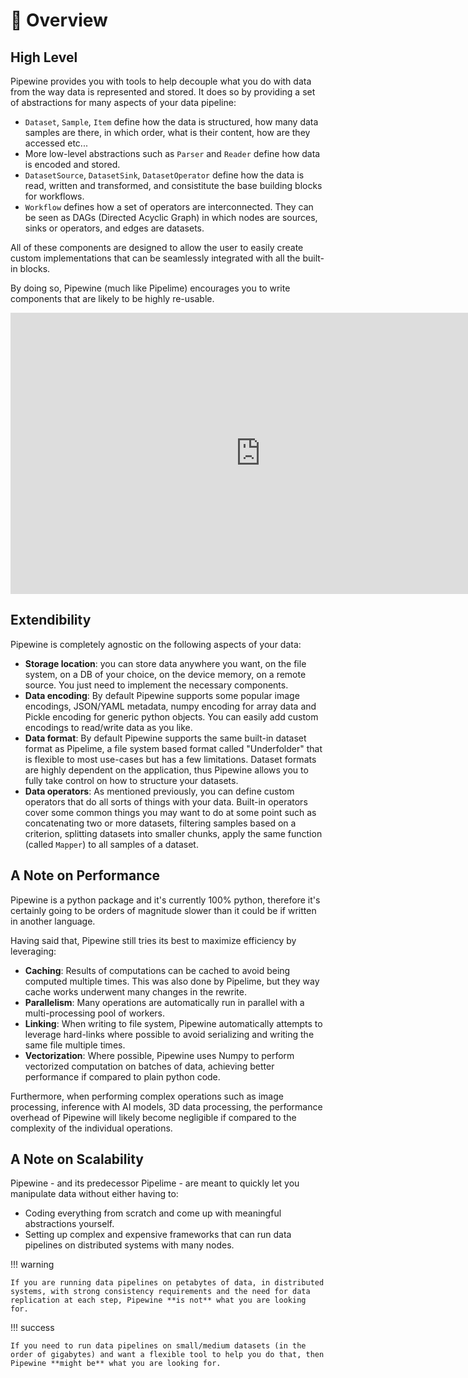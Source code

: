 # 💠 Overview

## High Level

Pipewine provides you with tools to help decouple what you do with data from the way data is represented and stored. It does so by providing a set of abstractions for many aspects of your data pipeline:

- `Dataset`, `Sample`, `Item` define how the data is structured, how many data samples are there, in which order, what is their content, how are they accessed etc...
- More low-level abstractions such as `Parser` and `Reader` define how data is encoded and stored. 
- `DatasetSource`, `DatasetSink`, `DatasetOperator` define how the data is read, written and transformed, and consistitute the base building blocks for workflows.
- `Workflow` defines how a set of operators are interconnected. They can be seen as DAGs (Directed Acyclic Graph) in which nodes are sources, sinks or operators, and edges are datasets. 

All of these components are designed to allow the user to easily create custom implementations that can be seamlessly integrated with all the built-in blocks.

By doing so, Pipewine (much like Pipelime) encourages you to write components that are likely to be highly re-usable.

<iframe style="border:none" width="800" height="450" src="https://whimsical.com/embed/S8SpLwdz7iiZ9HZFsjjJYB@6HYTAunKLgTUesrFqzeTZY9X3YMh3oKU2qNqAphr4F1BXn7"></iframe>

## Extendibility

Pipewine is completely agnostic on the following aspects of your data:

- **Storage location**: you can store data anywhere you want, on the file system, on a DB of your choice, on the device memory, on a remote source. You just need to implement the necessary components. 
- **Data encoding**: By default Pipewine supports some popular image encodings, JSON/YAML metadata, numpy encoding for array data and Pickle encoding for generic python objects. You can easily add custom encodings to read/write data as you like.
- **Data format**: By default Pipewine supports the same built-in dataset format as Pipelime, a file system based format called "Underfolder" that is flexible to most use-cases but has a few limitations. Dataset formats are highly dependent on the application, thus Pipewine allows you to fully take control on how to structure your datasets.
- **Data operators**: As mentioned previously, you can define custom operators that do all sorts of things with your data. Built-in operators cover some common things you may want to do at some point such as concatenating two or more datasets, filtering samples based on a criterion, splitting datasets into smaller chunks, apply the same function (called `Mapper`) to all samples of a dataset.  

## A Note on Performance

Pipewine is a python package and it's currently 100% python, therefore it's certainly going to be orders of magnitude slower than it could be if written in another language.

Having said that, Pipewine still tries its best to maximize efficiency by leveraging:

- **Caching**: Results of computations can be cached to avoid being computed multiple times. This was also done by Pipelime, but they way cache works underwent many changes in the rewrite.
- **Parallelism**: Many operations are automatically run in parallel with a multi-processing pool of workers. 
- **Linking**: When writing to file system, Pipewine automatically attempts to leverage hard-links where possible to avoid serializing and writing the same file multiple times.
- **Vectorization**: Where possible, Pipewine uses Numpy to perform vectorized computation on batches of data, achieving better performance if compared to plain python code.

Furthermore, when performing complex operations such as image processing, inference with AI models, 3D data processing, the performance overhead of Pipewine will likely become negligible if compared to the complexity of the individual operations.

## A Note on Scalability

Pipewine - and its predecessor Pipelime - are meant to quickly let you manipulate data without either having to:

- Coding everything from scratch and come up with meaningful abstractions yourself. 
- Setting up complex and expensive frameworks that can run data pipelines on distributed systems with many nodes.

!!! warning

    If you are running data pipelines on petabytes of data, in distributed systems, with strong consistency requirements and the need for data replication at each step, Pipewine **is not** what you are looking for.

!!! success

    If you need to run data pipelines on small/medium datasets (in the order of gigabytes) and want a flexible tool to help you do that, then Pipewine **might be** what you are looking for.
